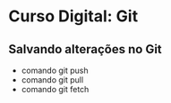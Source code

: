 # Curso Digital: Git

## Salvando alterações no Git
* comando git  push
* comando git pull
* comando git fetch

